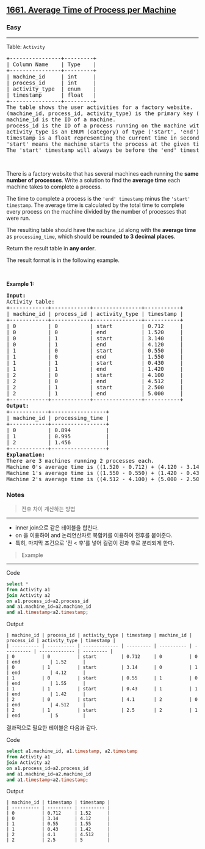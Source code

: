 <h2><a href="https://leetcode.com/problems/average-time-of-process-per-machine">1661. Average Time of Process per Machine</a></h2><h3>Easy</h3><hr><p>Table: <code>Activity</code></p>

<pre>
+----------------+---------+
| Column Name    | Type    |
+----------------+---------+
| machine_id     | int     |
| process_id     | int     |
| activity_type  | enum    |
| timestamp      | float   |
+----------------+---------+
The table shows the user activities for a factory website.
(machine_id, process_id, activity_type) is the primary key (combination of columns with unique values) of this table.
machine_id is the ID of a machine.
process_id is the ID of a process running on the machine with ID machine_id.
activity_type is an ENUM (category) of type (&#39;start&#39;, &#39;end&#39;).
timestamp is a float representing the current time in seconds.
&#39;start&#39; means the machine starts the process at the given timestamp and &#39;end&#39; means the machine ends the process at the given timestamp.
The &#39;start&#39; timestamp will always be before the &#39;end&#39; timestamp for every (machine_id, process_id) pair.</pre>

<p>&nbsp;</p>

<p>There is a factory website that has several machines each running the <strong>same number of processes</strong>. Write a solution&nbsp;to find the <strong>average time</strong> each machine takes to complete a process.</p>

<p>The time to complete a process is the <code>&#39;end&#39; timestamp</code> minus the <code>&#39;start&#39; timestamp</code>. The average time is calculated by the total time to complete every process on the machine divided by the number of processes that were run.</p>

<p>The resulting table should have the <code>machine_id</code> along with the <strong>average time</strong> as <code>processing_time</code>, which should be <strong>rounded to 3 decimal places</strong>.</p>

<p>Return the result table in <strong>any order</strong>.</p>

<p>The result format is in the following example.</p>

<p>&nbsp;</p>
<p><strong class="example">Example 1:</strong></p>

<pre>
<strong>Input:</strong> 
Activity table:
+------------+------------+---------------+-----------+
| machine_id | process_id | activity_type | timestamp |
+------------+------------+---------------+-----------+
| 0          | 0          | start         | 0.712     |
| 0          | 0          | end           | 1.520     |
| 0          | 1          | start         | 3.140     |
| 0          | 1          | end           | 4.120     |
| 1          | 0          | start         | 0.550     |
| 1          | 0          | end           | 1.550     |
| 1          | 1          | start         | 0.430     |
| 1          | 1          | end           | 1.420     |
| 2          | 0          | start         | 4.100     |
| 2          | 0          | end           | 4.512     |
| 2          | 1          | start         | 2.500     |
| 2          | 1          | end           | 5.000     |
+------------+------------+---------------+-----------+
<strong>Output:</strong> 
+------------+-----------------+
| machine_id | processing_time |
+------------+-----------------+
| 0          | 0.894           |
| 1          | 0.995           |
| 2          | 1.456           |
+------------+-----------------+
<strong>Explanation:</strong> 
There are 3 machines running 2 processes each.
Machine 0&#39;s average time is ((1.520 - 0.712) + (4.120 - 3.140)) / 2 = 0.894
Machine 1&#39;s average time is ((1.550 - 0.550) + (1.420 - 0.430)) / 2 = 0.995
Machine 2&#39;s average time is ((4.512 - 4.100) + (5.000 - 2.500)) / 2 = 1.456
</pre>

### Notes

> 전후 차이 계산하는 방법
---

- inner join으로 같은 테이블을 합친다.
- on <key>을 이용하여 and 논리연산자로 복합키를 이용하여 전후를 붙여준다.
- 특히, 마지막 조건으로 '전 < 후'를 넣어 컬럼이 전과 후로 분리되게 한다.
  
> Example
---

Code
```sql
select *
from Activity a1
join Activity a2
on a1.process_id=a2.process_id
and a1.machine_id=a2.machine_id
and a1.timestamp<a2.timestamp;
```
Output
```text
| machine_id | process_id | activity_type | timestamp | machine_id | process_id | activity_type | timestamp |
| ---------- | ---------- | ------------- | --------- | ---------- | ---------- | ------------- | --------- |
| 0          | 0          | start         | 0.712     | 0          | 0          | end           | 1.52      |
| 0          | 1          | start         | 3.14      | 0          | 1          | end           | 4.12      |
| 1          | 0          | start         | 0.55      | 1          | 0          | end           | 1.55      |
| 1          | 1          | start         | 0.43      | 1          | 1          | end           | 1.42      |
| 2          | 0          | start         | 4.1       | 2          | 0          | end           | 4.512     |
| 2          | 1          | start         | 2.5       | 2          | 1          | end           | 5         |
```
결과적으로 필요한 테이블은 다음과 같다.

Code
```sql
select a1.machine_id, a1.timestamp, a2.timestamp
from Activity a1
join Activity a2
on a1.process_id=a2.process_id
and a1.machine_id=a2.machine_id
and a1.timestamp<a2.timestamp;
```
Output
```text
| machine_id | timestamp | timestamp |
| ---------- | --------- | --------- |
| 0          | 0.712     | 1.52      |
| 0          | 3.14      | 4.12      |
| 1          | 0.55      | 1.55      |
| 1          | 0.43      | 1.42      |
| 2          | 4.1       | 4.512     |
| 2          | 2.5       | 5         |
```


